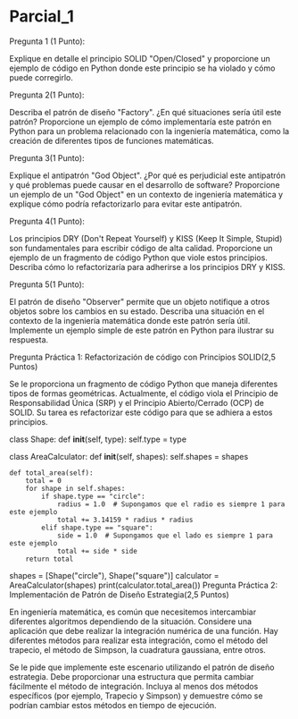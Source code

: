 # Parcial_1
Pregunta 1 (1 Punto):

Explique en detalle el principio SOLID "Open/Closed" y proporcione un ejemplo de código en Python donde este principio se ha violado y cómo puede corregirlo.

Pregunta 2(1 Punto):

Describa el patrón de diseño "Factory". ¿En qué situaciones sería útil este patrón? Proporcione un ejemplo de cómo implementaría este patrón en Python para un problema relacionado con la ingeniería matemática, como la creación de diferentes tipos de funciones matemáticas.

Pregunta 3(1 Punto):

Explique el antipatrón "God Object". ¿Por qué es perjudicial este antipatrón y qué problemas puede causar en el desarrollo de software? Proporcione un ejemplo de un "God Object" en un contexto de ingeniería matemática y explique cómo podría refactorizarlo para evitar este antipatrón.

Pregunta 4(1 Punto):

Los principios DRY (Don't Repeat Yourself) y KISS (Keep It Simple, Stupid) son fundamentales para escribir código de alta calidad. Proporcione un ejemplo de un fragmento de código Python que viole estos principios. Describa cómo lo refactorizaría para adherirse a los principios DRY y KISS.

Pregunta 5(1 Punto):

El patrón de diseño "Observer" permite que un objeto notifique a otros objetos sobre los cambios en su estado. Describa una situación en el contexto de la ingeniería matemática donde este patrón sería útil. Implemente un ejemplo simple de este patrón en Python para ilustrar su respuesta.

Pregunta Práctica 1: Refactorización de código con Principios SOLID(2,5 Puntos)

Se le proporciona un fragmento de código Python que maneja diferentes tipos de formas geométricas. Actualmente, el código viola el Principio de Responsabilidad Única (SRP) y el Principio Abierto/Cerrado (OCP) de SOLID. Su tarea es refactorizar este código para que se adhiera a estos principios.


class Shape:
    def __init__(self, type):
        self.type = type

class AreaCalculator:
    def __init__(self, shapes):
        self.shapes = shapes

    def total_area(self):
        total = 0
        for shape in self.shapes:
            if shape.type == "circle":
                radius = 1.0  # Supongamos que el radio es siempre 1 para este ejemplo
                total += 3.14159 * radius * radius
            elif shape.type == "square":
                side = 1.0  # Supongamos que el lado es siempre 1 para este ejemplo
                total += side * side
        return total

shapes = [Shape("circle"), Shape("square")]
calculator = AreaCalculator(shapes)
print(calculator.total_area())
Pregunta Práctica 2: Implementación de Patrón de Diseño Estrategia(2,5 Puntos)

En ingeniería matemática, es común que necesitemos intercambiar diferentes algoritmos dependiendo de la situación. Considere una aplicación que debe realizar la integración numérica de una función. Hay diferentes métodos para realizar esta integración, como el método del trapecio, el método de Simpson, la cuadratura gaussiana, entre otros.

Se le pide que implemente este escenario utilizando el patrón de diseño estrategia. Debe proporcionar una estructura que permita cambiar fácilmente el método de integración. Incluya al menos dos métodos específicos (por ejemplo, Trapecio y Simpson) y demuestre cómo se podrían cambiar estos métodos en tiempo de ejecución.

